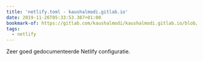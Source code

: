 ```yaml
---
title: 'netlify.toml - kaushalmodi.gitlab.io'
date: 2019-11-26T05:33:53.387+01:00
bookmark-of: https://gitlab.com/kaushalmodi/kaushalmodi.gitlab.io/blob/master/netlify.toml
tags:
  - netlify
---
```

Zeer goed gedocumenteerde Netlify configuratie.
